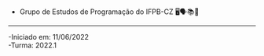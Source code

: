 - Grupo de Estudos de Programação do IFPB-CZ 🖥️🗣️📚🧮
<hr>
-Iniciado em: 11/06/2022
<br>
-Turma: 2022.1
